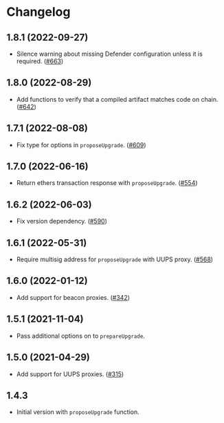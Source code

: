 # Changelog

## 1.8.1 (2022-09-27)

- Silence warning about missing Defender configuration unless it is required. ([#663](https://github.com/OpenZeppelin/openzeppelin-upgrades/pull/663))

## 1.8.0 (2022-08-29)

- Add functions to verify that a compiled artifact matches code on chain. ([#642](https://github.com/OpenZeppelin/openzeppelin-upgrades/pull/642))

## 1.7.1 (2022-08-08)

- Fix type for options in `proposeUpgrade`. ([#609](https://github.com/OpenZeppelin/openzeppelin-upgrades/issues/609))

## 1.7.0 (2022-06-16)

- Return ethers transaction response with `proposeUpgrade`. ([#554](https://github.com/OpenZeppelin/openzeppelin-upgrades/issues/554))

## 1.6.2 (2022-06-03)

- Fix version dependency. ([#590](https://github.com/OpenZeppelin/openzeppelin-upgrades/pull/590))

## 1.6.1 (2022-05-31)

- Require multisig address for `proposeUpgrade` with UUPS proxy. ([#568](https://github.com/OpenZeppelin/openzeppelin-upgrades/pull/568))

## 1.6.0 (2022-01-12)

- Add support for beacon proxies. ([#342](https://github.com/OpenZeppelin/openzeppelin-upgrades/issues/342))

## 1.5.1 (2021-11-04)

- Pass additional options on to `prepareUpgrade`.

## 1.5.0 (2021-04-29)

- Add support for UUPS proxies. ([#315](https://github.com/OpenZeppelin/openzeppelin-upgrades/pull/315))

## 1.4.3

- Initial version with `proposeUpgrade` function.
